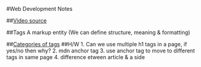 #Web Development Notes

##[Video source](https://www.youtube.com/watch?v=KdWPGqT5GwE)

##Tags
A markup entity (We can define structure, meaning & formatting)

##[Categories of tags](./images/image03.png)
##H/W
    1. Can we use multiple h1 tags in a page, if yes/no then why?
    2. mdn anchor tag
    3. use anchor tag to move to different tags in same page
    4. difference etween article & a side